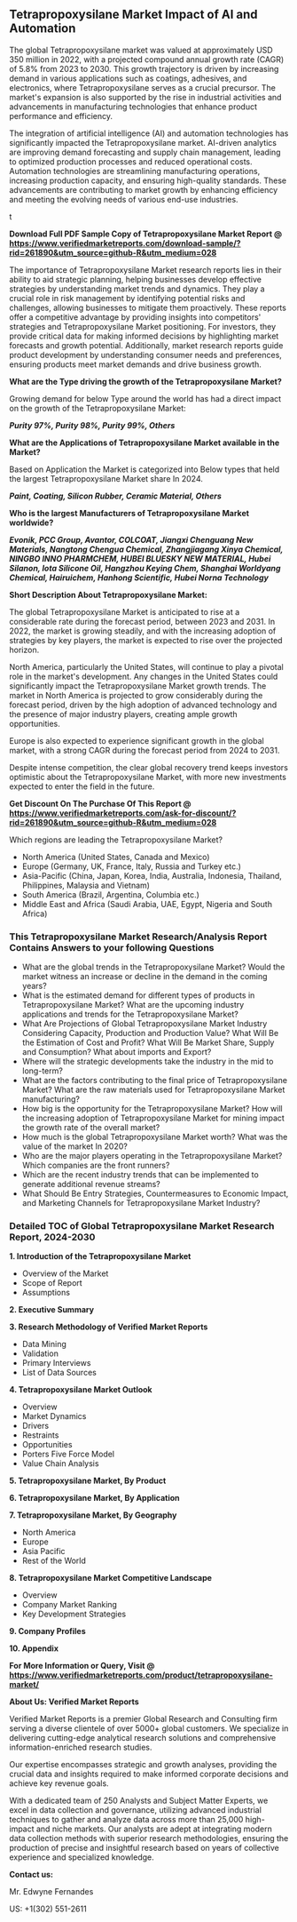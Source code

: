 <h2>Tetrapropoxysilane Market Impact of AI and Automation</h2><p>The global Tetrapropoxysilane market was valued at approximately USD 350 million in 2022, with a projected compound annual growth rate (CAGR) of 5.8% from 2023 to 2030. This growth trajectory is driven by increasing demand in various applications such as coatings, adhesives, and electronics, where Tetrapropoxysilane serves as a crucial precursor. The market's expansion is also supported by the rise in industrial activities and advancements in manufacturing technologies that enhance product performance and efficiency.</p><p>The integration of artificial intelligence (AI) and automation technologies has significantly impacted the Tetrapropoxysilane market. AI-driven analytics are improving demand forecasting and supply chain management, leading to optimized production processes and reduced operational costs. Automation technologies are streamlining manufacturing operations, increasing production capacity, and ensuring high-quality standards. These advancements are contributing to market growth by enhancing efficiency and meeting the evolving needs of various end-use industries.</p>t</p><p id="" class=""><strong>Download Full PDF Sample Copy of Tetrapropoxysilane Market Report @ <a href="https://www.verifiedmarketreports.com/download-sample/?rid=261890&utm_source=github-R&utm_medium=028" target="_blank">https://www.verifiedmarketreports.com/download-sample/?rid=261890&utm_source=github-R&utm_medium=028</a></strong></p><p>The importance of&nbsp;Tetrapropoxysilane Market research reports lies in their ability to aid strategic planning, helping businesses develop effective strategies by understanding market trends and dynamics. They play a crucial role in risk management by identifying potential risks and challenges, allowing businesses to mitigate them proactively. These reports offer a competitive advantage by providing insights into competitors' strategies and Tetrapropoxysilane Market positioning. For investors, they provide critical data for making informed decisions by highlighting market forecasts and growth potential. Additionally, market research reports guide product development by understanding consumer needs and preferences, ensuring products meet market demands and drive business growth.</p><p><strong>What are the&nbsp;Type driving the growth of the Tetrapropoxysilane Market?</strong></p><p id="" class="">Growing demand for below Type around the world has had a direct impact on the growth of the Tetrapropoxysilane Market:</p><em><strong>Purity 97%, Purity 98%, Purity 99%, Others</strong></em></p><strong>What are the&nbsp;Applications&nbsp;of Tetrapropoxysilane Market available in the Market?</strong></p><p id="" class="">Based on Application the Market is categorized into Below types that held the largest Tetrapropoxysilane Market share In 2024.</p><em><strong>Paint, Coating, Silicon Rubber, Ceramic Material, Others</strong></em></p><strong>Who is the largest Manufacturers of Tetrapropoxysilane Market worldwide?</strong></p><p><em><strong>Evonik, PCC Group, Avantor, COLCOAT, Jiangxi Chenguang New Materials, Nangtong Chengua Chemical, Zhangjiagang Xinya Chemical, NINGBO INNO PHARMCHEM, HUBEI BLUESKY NEW MATERIAL, Hubei Silanon, Iota Silicone Oil, Hangzhou Keying Chem, Shanghai Worldyang Chemical, Hairuichem, Hanhong Scientific, Hubei Norna Technology</strong></em></p><p id="" class=""><strong>Short Description About Tetrapropoxysilane Market:</strong></p><p>The global Tetrapropoxysilane Market is anticipated to rise at a considerable rate during the forecast period, between 2023 and 2031. In 2022, the market is growing steadily, and with the increasing adoption of strategies by key players, the market is expected to rise over the projected horizon.</p><p>North America, particularly the United States, will continue to play a pivotal role in the market's development. Any changes in the United States could significantly impact the Tetrapropoxysilane Market growth trends. The market in North America is projected to grow considerably during the forecast period, driven by the high adoption of advanced technology and the presence of major industry players, creating ample growth opportunities.</p><p>Europe is also expected to experience significant growth in the global market, with a strong CAGR during the forecast period from 2024 to 2031.</p><p>Despite intense competition, the clear global recovery trend keeps investors optimistic about the Tetrapropoxysilane Market, with more new investments expected to enter the field in the future.</p><p id="" class=""><strong>Get Discount On The Purchase Of This Report @ <a href="https://www.verifiedmarketreports.com/ask-for-discount/?rid=261890&utm_source=github-R&utm_medium=028" target="_blank">https://www.verifiedmarketreports.com/ask-for-discount/?rid=261890&utm_source=github-R&utm_medium=028</a></strong></p>Which regions are leading the Tetrapropoxysilane Market?</p><ul><li>North America (United States, Canada and Mexico)</li><li>Europe (Germany, UK, France, Italy, Russia and Turkey etc.)</li><li>Asia-Pacific (China, Japan, Korea, India, Australia, Indonesia, Thailand, Philippines, Malaysia and Vietnam)</li><li>South America (Brazil, Argentina, Columbia etc.)</li><li>Middle East and Africa (Saudi Arabia, UAE, Egypt, Nigeria and South Africa)</li></ul><h3 id="" class="">This Tetrapropoxysilane Market Research/Analysis Report Contains Answers to your following Questions</h3><ul><li>What are the global trends in the Tetrapropoxysilane Market? Would the market witness an increase or decline in the demand in the coming years?</li><li>What is the estimated demand for different types of products in Tetrapropoxysilane Market? What are the upcoming industry applications and trends for the Tetrapropoxysilane Market?</li><li>What Are Projections of Global Tetrapropoxysilane Market Industry Considering Capacity, Production and Production Value? What Will Be the Estimation of Cost and Profit? What Will Be Market Share, Supply and Consumption? What about imports and Export?</li><li>Where will the strategic developments take the industry in the mid to long-term?</li><li>What are the factors contributing to the final price of Tetrapropoxysilane Market? What are the raw materials used for Tetrapropoxysilane Market manufacturing?</li><li>How big is the opportunity for the Tetrapropoxysilane Market? How will the increasing adoption of Tetrapropoxysilane Market for mining impact the growth rate of the overall market?</li><li>How much is the global Tetrapropoxysilane Market worth? What was the value of the market In 2020?</li><li>Who are the major players operating in the Tetrapropoxysilane Market? Which companies are the front runners?</li><li>Which are the recent industry trends that can be implemented to generate additional revenue streams?</li><li>What Should Be Entry Strategies, Countermeasures to Economic Impact, and Marketing Channels for Tetrapropoxysilane Market Industry?</li></ul><h3 id="" class="">Detailed TOC of Global Tetrapropoxysilane Market Research Report, 2024-2030</h3><p id="" class=""><strong>1. Introduction of the Tetrapropoxysilane Market</strong></p><ul><li>Overview of the Market</li><li>Scope of Report</li><li>Assumptions</li></ul><p id="" class=""><strong>2. Executive Summary</strong></p><p id="" class=""><strong>3. Research Methodology of Verified Market Reports</strong></p><ul><li>Data Mining</li><li>Validation</li><li>Primary Interviews</li><li>List of Data Sources</li></ul><p id="" class=""><strong>4. Tetrapropoxysilane Market Outlook</strong></p><ul><li>Overview</li><li>Market Dynamics</li><li>Drivers</li><li>Restraints</li><li>Opportunities</li><li>Porters Five Force Model</li><li>Value Chain Analysis</li></ul><p id="" class=""><strong>5. Tetrapropoxysilane Market, By Product</strong></p><p id="" class=""><strong>6. Tetrapropoxysilane Market, By Application</strong></p><p id="" class=""><strong>7. Tetrapropoxysilane Market, By Geography</strong></p><ul><li>North America</li><li>Europe</li><li>Asia Pacific</li><li>Rest of the World</li></ul><p id="" class=""><strong>8. Tetrapropoxysilane Market Competitive Landscape</strong></p><ul><li>Overview</li><li>Company Market Ranking</li><li>Key Development Strategies</li></ul><p id="" class=""><strong>9. Company Profiles</strong></p><p id="" class=""><strong>10. Appendix</strong></p><p id="" class=""><strong>For More Information or Query, Visit @ <a href="https://www.verifiedmarketreports.com/product/tetrapropoxysilane-market/" target="_blank">https://www.verifiedmarketreports.com/product/tetrapropoxysilane-market/</a></strong></p><p id="" class=""><strong>About Us: Verified Market Reports</strong></p><p id="" class="">Verified Market Reports is a premier Global Research and Consulting firm serving a diverse clientele of over 5000+ global customers. We specialize in delivering cutting-edge analytical research solutions and comprehensive information-enriched research studies.</p><p id="" class="">Our expertise encompasses strategic and growth analyses, providing the crucial data and insights required to make informed corporate decisions and achieve key revenue goals.</p><p id="" class="">With a dedicated team of 250 Analysts and Subject Matter Experts, we excel in data collection and governance, utilizing advanced industrial techniques to gather and analyze data across more than 25,000 high-impact and niche markets. Our analysts are adept at integrating modern data collection methods with superior research methodologies, ensuring the production of precise and insightful research based on years of collective experience and specialized knowledge.</p><p id="" class=""><strong>Contact us:</strong></p><p id="" class="">Mr. Edwyne Fernandes</p><p id="" class="">US: +1(302) 551-2611</p>